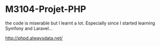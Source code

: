 # M3104-Projet-PHP

the code is miserable but I learnt a lot. Especially since I started learning Symfony and Laravel...

http://phpd.alwaysdata.net/

